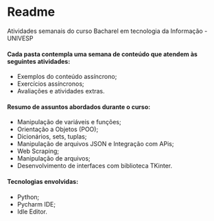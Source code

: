 # Readme

Atividades semanais do curso Bacharel em tecnologia da Informação - UNIVESP



#### Cada pasta contempla uma semana de conteúdo que atendem às seguintes atividades:



* Exemplos do conteúdo assíncrono;
* Exercícios assíncronos;
* Avaliações e atividades extras.



#### Resumo de assuntos abordados durante o curso:



- Manipulação de variáveis e funções;
- Orientação a Objetos (POO);
- Dicionários, sets, tuplas;
- Manipulação de arquivos JSON e Integração com APis;
- Web Scraping;
- Manipulação de arquivos;
- Desenvolvimento de interfaces com biblioteca TKinter.



#### Tecnologias envolvidas:



* Python;
* Pycharm IDE;
* Idle Editor.